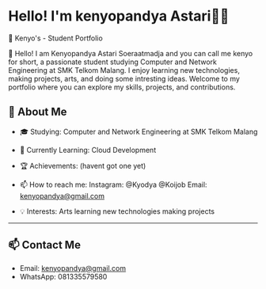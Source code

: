 # Hello! I'm kenyopandya Astari👋🏻

 💼 Kenyo's - Student Portfolio
 
👋 Hello! I am Kenyopandya Astari Soeraatmadja and you can call me kenyo for short, a passionate student studying Computer and Network Engineering  at SMK Telkom Malang.
I enjoy learning new technologies, making projects, arts, and doing some intresting ideas.
Welcome to my portfolio where you can explore my skills, projects, and contributions.

## 🚀 About Me
- 🎓 Studying: Computer and Network Engineering at SMK Telkom Malang
- 🌱 Currently Learning: Cloud Development
- 🏆 Achievements: (havent got one yet)
- 📫 How to reach me:
  Instagram: @Kyodya @Koijob
  Email: kenyopandya@gmail.com
         
- 💡 Interests: Arts
                learning new technologies
                making projects
---

## 📫 Contact Me
- Email: kenyopandya@gmail.com
- WhatsApp: 081335579580
